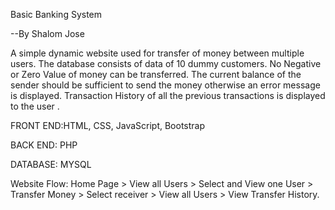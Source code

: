 Basic Banking System

--By Shalom Jose

A simple dynamic website used for transfer of money between multiple users. The database consists of data of 10 dummy customers. No Negative or Zero Value of money can be transferred. The current balance of the sender should be sufficient to send the money otherwise an error message is displayed. Transaction History of all the previous transactions is displayed to the user .

FRONT END:HTML, CSS, JavaScript, Bootstrap

BACK END: PHP

DATABASE: MYSQL

Website Flow: Home Page > View all Users > Select and View one User > Transfer Money > Select receiver > View all Users > View Transfer History.
